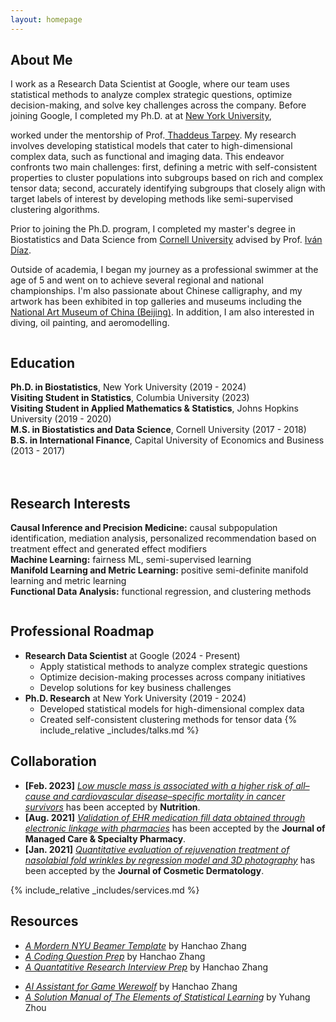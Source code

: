 ```yaml
---
layout: homepage
---
```


## About Me

<!-- I'm a <a href="https://med.nyu.edu/departments-institutes/population-health/divisions-sections-centers/biostatistics/" target="_blank"> Statistics</a> Ph.D. candidate at <a href="https://www.nyu.edu/" target="_blank"> New York University</a>, -->
I work as a Research Data Scientist at Google, where our team uses statistical methods to analyze complex strategic questions, optimize decision-making, and solve key challenges across the company. Before joining Google, I completed my Ph.D. at at <a href="https://www.nyu.edu/" target="_blank"> New York University</a>,
<!-- 's <a href="https://med.nyu.edu/" target="_blank"> Grossman School of Medicine</a> -->
<!-- , specifically within the <a href="https://med.nyu.edu/research/sackler-institute-graduate-biomedical-sciences/" target="_blank"> Vilcek institute of Biomedical Sciences</a> and the Department of <a href="https://med.nyu.edu/departments-institutes/population-health/" target="_blank"> Population Health</a>. Under the mentorship of Prof.  -->
worked under the mentorship of Prof.<a href="https://scholar.google.com/citations?user=QtyFQVYAAAAJ&hl=en" target="_blank"> Thaddeus Tarpey</a>. My research involves developing statistical models that cater to high-dimensional complex data, such as functional and imaging data. This endeavor confronts two main challenges: first, defining a metric with self-consistent properties to cluster populations into subgroups based on rich and complex tensor data; second, accurately identifying subgroups that closely align with target labels of interest by developing methods like semi-supervised clustering algorithms.
<!-- In the summer of 2022, I had the opportunity to work as a Research Data Scientist Intern at <a href="https://about.google" target="_blank"> Google</a>, where I applied my statistical skills to real-world problems.  -->
Prior to joining the Ph.D. program, I completed my master's degree in Biostatistics and Data Science from <a href="https://www.cornell.edu" target = "_blank"> Cornell University</a> advised by Prof. <a href= "https://www.idiaz.xyz" target = "_blank"> Iván Díaz</a>.
<!-- and my bachelor's degree in International Finance from <a href="https://www.cueb.edu.cn" target = "_blank"> Capital University of Economics and Business</a>.  -->
<!-- 
I am an alumnus of the <a href="https://opencasestudies.github.io/" target="_blank"> Open Case Study Project</a> at <a href="https://www.jhsph.edu/" target="_blank"> the Bloomberg School of Public Health </a> of <a href="https://www.jhu.edu/" target="_blank"> the Johns Hopkins University</a>. -->

Outside of academia, I began my journey as a professional swimmer at the age of 5 and went on to achieve several regional and national championships. I'm also passionate about Chinese calligraphy, and my artwork has been exhibited in top galleries and museums including the <a href="http://www.namoc.org/" target="_blank"> National Art Museum of China (Beijing)</a>. In addition, I am also interested in diving, oil painting, and aeromodelling.


<div style="display: flex; flex-wrap: wrap; gap: 20px;">
  <div style="flex: 1; min-width: 300px;">
    <h2>Education</h2>
    <ul style="list-style: none; padding-left: 0;">
      <li><i class="fas fa-graduation-cap"></i> <strong>Ph.D. in Biostatistics</strong>, New York University (2019 - 2024)</li>
      <li><i class="fas fa-briefcase"></i> <strong>Visiting Student in Statistics</strong>, Columbia University (2023)</li>
      <li><i class="fas fa-briefcase"></i> <strong>Visiting Student in Applied Mathematics & Statistics</strong>, Johns Hopkins University (2019 - 2020)</li>
      <li><i class="fas fa-university"></i> <strong>M.S. in Biostatistics and Data Science</strong>, Cornell University (2017 - 2018)</li>
      <li><i class="fas fa-book"></i> <strong>B.S. in International Finance</strong>, Capital University of Economics and Business (2013 - 2017)</li>
    </ul>
  </div>

  <div style="flex: 1; min-width: 300px;">
    <h2>Research Interests</h2>
    <ul style="list-style: none; padding-left: 0;">
      <li><strong>Causal Inference and Precision Medicine:</strong> causal subpopulation identification, mediation analysis, personalized recommendation based on treatment effect and generated effect modifiers</li>
      <li><strong>Machine Learning:</strong> fairness ML, semi-supervised learning</li>
      <li><strong>Manifold Learning and Metric Learning:</strong> positive semi-definite manifold learning and metric learning</li>
      <li><strong>Functional Data Analysis:</strong> functional regression, and clustering methods</li>
    </ul>
  </div>
</div>


## Professional Roadmap
- **Research Data Scientist** at Google (2024 - Present)
  - Apply statistical methods to analyze complex strategic questions
  - Optimize decision-making processes across company initiatives
  - Develop solutions for key business challenges
- **Ph.D. Research** at New York University (2019 - 2024)
  - Developed statistical models for high-dimensional complex data
  - Created self-consistent clustering methods for tensor data
{% include_relative _includes/talks.md %}







## Collaboration

<!-- - **[Feb. 2020]** Our paper about incremental learning is accepted to CVPR 2020.
- **[Feb. 2020]** We will host the ACM Multimedia Asia 2020 conference in Singapore!
- **[Sept. 2019]** Our paper about few-shot learning is accepted to NeurIPS 2019. -->
- **[Feb. 2023]** <a href="https://www.sciencedirect.com/science/article/pii/S089990072200346X" target="_blank">*Low muscle mass is associated with a higher risk of all–cause and cardiovascular disease–specific mortality in cancer survivors*</a> has been accepted by **Nutrition**. 
- **[Aug. 2021]** <a href="https://www.jmcp.org/doi/full/10.18553/jmcp.2021.27.10.1482" target="_blank">*Validation of EHR medication fill data obtained through electronic linkage with pharmacies*</a> has been accepted by the **Journal of Managed Care & Specialty Pharmacy**.
- **[Jan. 2021]** <a href="https://onlinelibrary.wiley.com/doi/abs/10.1111/jocd.13486" target="_blank">*Quantitative evaluation of rejuvenation treatment of nasolabial fold wrinkles by regression model and 3D photography*</a> has been accepted by the **Journal of Cosmetic Dermatology**.


{% include_relative _includes/services.md %}



## Resources
- <a href="https://github.com/Hanchao-Zhang/nyu_mordern_beamer_template/blob/main/demo.pdf" target="_blank">*A Mordern NYU Beamer Template*</a> by Hanchao Zhang
- <a href="https://github.com/Hanchao-Zhang/LeetCode-Prep/blob/main/main.pdf" target="_blank">*A Coding Question Prep*</a> by Hanchao Zhang
- <a href="https://github.com/Hanchao-Zhang/LeetQuant-Note/blob/main/Prep/Quant%20Research.pdf" target="_blank">*A Quantatitive Research Interview Prep*</a> by Hanchao Zhang
<!-- https://yuhangzhou88.github.io/ESL_Solution/  -->
- <a href="https://werewolf-assistant.streamlit.app/" target="_blank">*AI Assistant for Game Werewolf*</a> by Hanchao Zhang
- <a href="https://yuhangzhou88.github.io/ESL_Solution/" target="_blank">*A Solution Manual of The Elements of Statistical Learning*</a> by Yuhang Zhou
